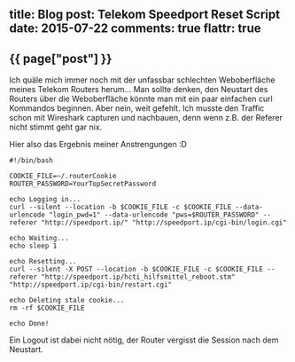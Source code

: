 title: Blog
post: Telekom Speedport Reset Script
date: 2015-07-22
comments: true
flattr: true
---

## {{ page["post"] }}
<!--%
from datetime import datetime
date = datetime.strptime(page["date"], "%Y-%m-%d").strftime("%B %d, %Y")
print "*Posted at %s.*" % date
%-->

Ich quäle mich immer noch mit der unfassbar schlechten Weboberfläche meines Telekom Routers herum... Man sollte denken, den Neustart des Routers über die Weboberfläche könnte man mit ein paar einfachen curl Kommandos beginnen. Aber nein, weit gefehlt. Ich musste den Traffic schon mit Wireshark capturen und nachbauen, denn wenn z.B. der Referer nicht stimmt geht gar nix.

Hier also das Ergebnis meiner Anstrengungen :D

    #!/bin/bash
    
    COOKIE_FILE=~/.routerCookie
    ROUTER_PASSWORD=YourTopSecretPassword
    
    echo Logging in...
    curl --silent --location -b $COOKIE_FILE -c $COOKIE_FILE --data-urlencode "login_pwd=1" --data-urlencode "pws=$ROUTER_PASSWORD" --referer "http://speedport.ip/" "http://speedport.ip/cgi-bin/login.cgi"
    
    echo Waiting...
    echo sleep 1
    
    echo Resetting...
    curl --silent -X POST --location -b $COOKIE_FILE -c $COOKIE_FILE --referer "http://speedport.ip/hcti_hilfsmittel_reboot.stm" "http://speedport.ip/cgi-bin/restart.cgi"
    
    echo Deleting stale cookie...
    rm -rf $COOKIE_FILE
    
    echo Done!

Ein Logout ist dabei nicht nötig, der Router vergisst die Session nach dem Neustart.

